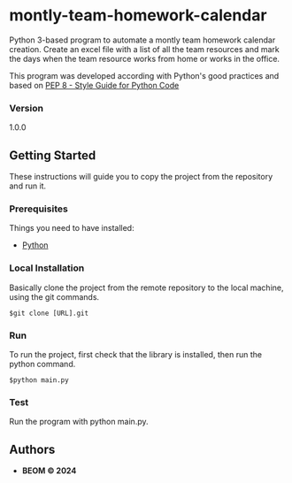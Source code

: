 # montly-team-homework-calendar
Python 3-based program to automate a montly team homework calendar creation.
Create an excel file with a list of all the team resources and mark the days when the team resource works from home or works in the office.

This program was developed according with Python's good practices and based on [PEP 8 - Style Guide for Python Code](https://peps.python.org/pep-0008/)

### Version
1.0.0


## Getting Started

These instructions will guide you to copy the project from the repository and run it.

### Prerequisites

Things you need to have installed:
* [Python](https://docs.python.org/3/using/unix.html#getting-and-installing-the-latest-version-of-python)

### Local Installation

Basically clone the project from the remote repository to the local machine, using the git commands.

```
$git clone [URL].git
```

### Run
To run the project, first check that the library is installed, then run the python command.
```
$python main.py
```

### Test
Run the program with python main.py.


## Authors

* **BEOM &copy; 2024**

